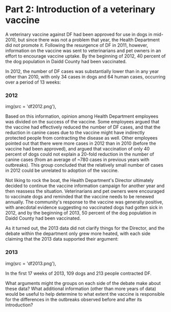# Part 2: Introduction of a veterinary vaccine

A veterinary vaccine against DF had been approved for use in dogs in mid-2010, but since there was not a problem that year, the Health Department did not promote it. Following the resurgence of DF in 2011, however, information on the vaccine was sent to veterinarians and pet owners in an effort to encourage vaccine uptake. By the beginning of 2012, 40 percent of the dog population in Daidd County had been vaccinated.

In 2012, the number of DF cases was substantially lower than in any year other than 2010, with only 34 cases in dogs and 64 human cases, occurring over a period of 13 weeks:

### 2012

img(src = 'df2012.png'),

Based on this information, opinion among Health Department employees was divided on the success of the vaccine. Some employees argued that the vaccine had effectively reduced the number of DF cases, and that the reduction in canine cases due to the vaccine might have indirectly protected people from contracting the disease as well. Other employees pointed out that there were more cases in 2012 than in 2010 (before the vaccine had been approved), and argued that vaccination of only 40 percent of dogs could not explain a 20-fold reduction in the number of canine cases (from an average of ~780 cases in previous years with outbreaks). This group concluded that the relatively small number of cases in 2012 could be unrelated to adoption of the vaccine.

Not liking to rock the boat, the Health Department's Director ultimately decided to continue the vaccine information campaign for another year and then reassess the situation. Veterinarians and pet owners were encouraged to vaccinate dogs and reminded that the vaccine needs to be renewed annually. The community's response to the vaccine was generally positive, with anecdotal evidence suggesting no vaccinated dogs had gotten sick in 2012, and by the beginning of 2013, 50 percent of the dog population in Daidd County had been vaccinated.

As it turned out, the 2013 data did not clarify things for the Director, and the debate within the department only grew more heated, with each side claiming that the 2013 data supported their argument:

### 2013

img(src = 'df2013.png'),

In the first 17 weeks of 2013, 109 dogs and 213 people contracted DF.

What arguments might the groups on each side of the debate make about these data? What additional information (other than more years of data) would be useful to help determine to what extent the vaccine is responsible for the differences in the outbreaks observed before and after its introduction?

